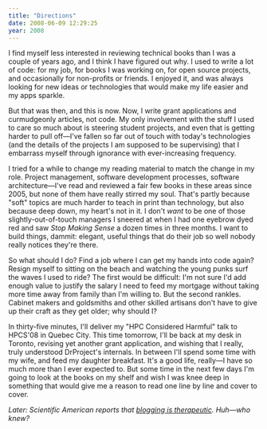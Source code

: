 ```yaml
---
title: "Directions"
date: 2008-06-09 12:29:25
year: 2008
---
```

I find myself less interested in reviewing technical books than I was a couple of years ago, and I think I have figured out why.  I used to write a lot of code: for my job, for books I was working on, for open source projects, and occasionally for non-profits or friends.  I enjoyed it, and was always looking for new ideas or technologies that would make my life easier and my apps sparkle.

But that was then, and this is now.  Now, I write grant applications and curmudgeonly articles, not code.  My only involvement with the stuff I used to care so much about is steering student projects, and even that is getting harder to pull off—I've fallen so far out of touch with today's technologies (and the details of the projects I am supposed to be supervising) that I embarrass myself through ignorance with ever-increasing frequency.

I tried for a while to change my reading material to match the change in my role.  Project management, software development processes, software architecture—I've read and reviewed a fair few books in these areas since 2005, but none of them have really stirred my soul.  That's partly because "soft" topics are much harder to teach in print than technology, but also because deep down, my heart's not in it.  I don't <em>want</em> to be one of those slightly-out-of-touch managers I sneered at when I had one eyebrow dyed red and saw <em>Stop Making Sense</em> a dozen times in three months.  I want to build things, dammit: elegant, useful things that do their job so well nobody really notices they're there.

So what should I do?  Find a job where I can get my hands into code again?  Resign myself to sitting on the beach and watching the young punks surf the waves I used to ride?  The first would be difficult: I'm not sure I'd add enough value to justify the salary I need to feed my mortgage without taking more time away from family than I'm willing to.  But the second rankles.  Cabinet makers and goldsmiths and other skilled artisans don't have to give up their craft as they get older; why should I?

In thirty-five minutes, I'll deliver my "HPC Considered Harmful" talk to HPCS'08 in Quebec City.  This time tomorrow, I'll be back at my desk in Toronto, revising yet another grant application, and wishing that I really, truly understood DrProject's internals.  In between I'll spend some time with my wife, and feed my daughter breakfast.  It's a good life, really—I have so much more than I ever expected to.  But some time in the next few days I'm going to look at the books on my shelf and wish I was knee deep in something that would give me a reason to read one line by line and cover to cover.

<em>Later: Scientific American reports that <a href="http://www.sciam.com/article.cfm?id=the-healthy-type">blogging is therapeutic</a>.  Huh—who knew?</em>
